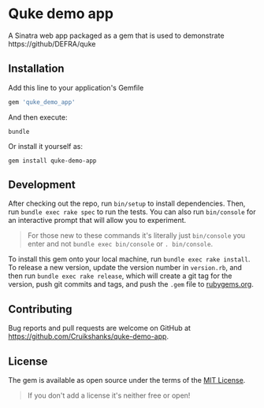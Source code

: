 # Quke demo app

A Sinatra web app packaged as a gem that is used to demonstrate https://github/DEFRA/quke

## Installation

Add this line to your application's Gemfile

```ruby
gem 'quke_demo_app'
```

And then execute:

```shell
bundle
```

Or install it yourself as:

```shell
gem install quke-demo-app
```

## Development

After checking out the repo, run `bin/setup` to install dependencies. Then, run `bundle exec rake spec` to run the tests. You can also run `bin/console` for an interactive prompt that will allow you to experiment.

> For those new to these commands it's literally just `bin/console` you enter and not `bundle exec bin/console` or `. bin/console`.

To install this gem onto your local machine, run `bundle exec rake install`. To release a new version, update the version number in `version.rb`, and then run `bundle exec rake release`, which will create a git tag for the version, push git commits and tags, and push the `.gem` file to [rubygems.org](https://rubygems.org).

## Contributing

Bug reports and pull requests are welcome on GitHub at https://github.com/Cruikshanks/quke-demo-app.

## License

The gem is available as open source under the terms of the [MIT License](https://opensource.org/licenses/MIT).

> If you don't add a license it's neither free or open!

